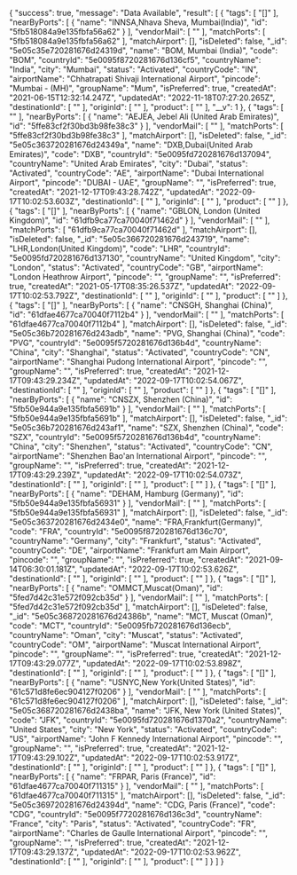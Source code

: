 {
  "success": true,
  "message": "Data Available",
  "result": [
    {
      "tags": [
        "[]"
      ],
      "nearByPorts": [
        {
          "name": "INNSA,Nhava Sheva, Mumbai(India)",
          "id": "5fb518084a9e135fbfa56a62"
        }
      ],
      "vendorMail": [
        ""
      ],
      "matchPorts": [
        "5fb518084a9e135fbfa56a62"
      ],
      "matchAirport": [],
      "isDeleted": false,
      "_id": "5e05c35e720281676d24319d",
      "name": "BOM, Mumbai (India)",
      "code": "BOM",
      "countryId": "5e0095f8720281676d136cf5",
      "countryName": "India",
      "city": "Mumbai",
      "status": "Activated",
      "countryCode": "IN",
      "airportName": "Chhatrapati Shivaji International Airport",
      "pincode": "Mumbai - (MH)",
      "groupName": "Mum",
      "isPreferred": true,
      "createdAt": "2021-06-15T12:32:14.247Z",
      "updatedAt": "2022-11-18T07:27:20.265Z",
      "destinationId": [
        ""
      ],
      "originId": [
        ""
      ],
      "product": [
        ""
      ],
      "__v": 1
    },
    {
      "tags": [
        ""
      ],
      "nearByPorts": [
        {
          "name": "AEJEA, Jebel Ali (United Arab Emirates)",
          "id": "5ffe83cf2f30bd3b98fe38c3"
        }
      ],
      "vendorMail": [
        ""
      ],
      "matchPorts": [
        "5ffe83cf2f30bd3b98fe38c3"
      ],
      "matchAirport": [],
      "isDeleted": false,
      "_id": "5e05c363720281676d24349a",
      "name": "DXB,Dubai(United Arab Emirates)",
      "code": "DXB",
      "countryId": "5e0095fd720281676d137094",
      "countryName": "United Arab Emirates",
      "city": "Dubai",
      "status": "Activated",
      "countryCode": "AE",
      "airportName": "Dubai International Airport",
      "pincode": "DUBAI - UAE",
      "groupName": "",
      "isPreferred": true,
      "createdAt": "2021-12-17T09:43:28.742Z",
      "updatedAt": "2022-09-17T10:02:53.603Z",
      "destinationId": [
        ""
      ],
      "originId": [
        ""
      ],
      "product": [
        ""
      ]
    },
    {
      "tags": [
        "[]"
      ],
      "nearByPorts": [
        {
          "name": "GBLON, London (United Kingdom)",
          "id": "61dfb9ca77ca70040f71462d"
        }
      ],
      "vendorMail": [
        ""
      ],
      "matchPorts": [
        "61dfb9ca77ca70040f71462d"
      ],
      "matchAirport": [],
      "isDeleted": false,
      "_id": "5e05c366720281676d243719",
      "name": "LHR,London(United Kingdom)",
      "code": "LHR",
      "countryId": "5e0095fd720281676d137130",
      "countryName": "United Kingdom",
      "city": "London",
      "status": "Activated",
      "countryCode": "GB",
      "airportName": "London Heathrow Airport",
      "pincode": "",
      "groupName": "",
      "isPreferred": true,
      "createdAt": "2021-05-17T08:35:26.537Z",
      "updatedAt": "2022-09-17T10:02:53.792Z",
      "destinationId": [
        ""
      ],
      "originId": [
        ""
      ],
      "product": [
        ""
      ]
    },
    {
      "tags": [
        "[]"
      ],
      "nearByPorts": [
        {
          "name": "CNSGH, Shanghai (China)",
          "id": "61dfae4677ca70040f7112b4"
        }
      ],
      "vendorMail": [
        ""
      ],
      "matchPorts": [
        "61dfae4677ca70040f7112b4"
      ],
      "matchAirport": [],
      "isDeleted": false,
      "_id": "5e05c36b720281676d243adb",
      "name": "PVG, Shanghai (China)",
      "code": "PVG",
      "countryId": "5e0095f5720281676d136b4d",
      "countryName": "China",
      "city": "Shanghai",
      "status": "Activated",
      "countryCode": "CN",
      "airportName": "Shanghai Pudong International Airport",
      "pincode": "",
      "groupName": "",
      "isPreferred": true,
      "createdAt": "2021-12-17T09:43:29.234Z",
      "updatedAt": "2022-09-17T10:02:54.067Z",
      "destinationId": [
        ""
      ],
      "originId": [
        ""
      ],
      "product": [
        ""
      ]
    },
    {
      "tags": [
        "[]"
      ],
      "nearByPorts": [
        {
          "name": "CNSZX, Shenzhen (China)",
          "id": "5fb50e944a9e135fbfa5691b"
        }
      ],
      "vendorMail": [
        ""
      ],
      "matchPorts": [
        "5fb50e944a9e135fbfa5691b"
      ],
      "matchAirport": [],
      "isDeleted": false,
      "_id": "5e05c36b720281676d243af1",
      "name": "SZX, Shenzhen (China)",
      "code": "SZX",
      "countryId": "5e0095f5720281676d136b4d",
      "countryName": "China",
      "city": "Shenzhen",
      "status": "Activated",
      "countryCode": "CN",
      "airportName": "Shenzhen Bao'an International Airport",
      "pincode": "",
      "groupName": "",
      "isPreferred": true,
      "createdAt": "2021-12-17T09:43:29.239Z",
      "updatedAt": "2022-09-17T10:02:54.073Z",
      "destinationId": [
        ""
      ],
      "originId": [
        ""
      ],
      "product": [
        ""
      ]
    },
    {
      "tags": [
        "[]"
      ],
      "nearByPorts": [
        {
          "name": "DEHAM, Hamburg (Germany)",
          "id": "5fb50e944a9e135fbfa56931"
        }
      ],
      "vendorMail": [
        ""
      ],
      "matchPorts": [
        "5fb50e944a9e135fbfa56931"
      ],
      "matchAirport": [],
      "isDeleted": false,
      "_id": "5e05c363720281676d2434e0",
      "name": "FRA,Frankfurt(Germany)",
      "code": "FRA",
      "countryId": "5e0095f8720281676d136c70",
      "countryName": "Germany",
      "city": "Frankfurt",
      "status": "Activated",
      "countryCode": "DE",
      "airportName": "Frankfurt am Main Airport",
      "pincode": "",
      "groupName": "",
      "isPreferred": true,
      "createdAt": "2021-09-14T06:30:01.181Z",
      "updatedAt": "2022-09-17T10:02:53.626Z",
      "destinationId": [
        ""
      ],
      "originId": [
        ""
      ],
      "product": [
        ""
      ]
    },
    {
      "tags": [
        "[]"
      ],
      "nearByPorts": [
        {
          "name": "OMMCT,Muscat(Oman)",
          "id": "5fed7d42c31e572f092cb35d"
        }
      ],
      "vendorMail": [
        ""
      ],
      "matchPorts": [
        "5fed7d42c31e572f092cb35d"
      ],
      "matchAirport": [],
      "isDeleted": false,
      "_id": "5e05c368720281676d24386b",
      "name": "MCT, Muscat (Oman)",
      "code": "MCT",
      "countryId": "5e0095fb720281676d136ecb",
      "countryName": "Oman",
      "city": "Muscat",
      "status": "Activated",
      "countryCode": "OM",
      "airportName": "Muscat International Airport",
      "pincode": "",
      "groupName": "",
      "isPreferred": true,
      "createdAt": "2021-12-17T09:43:29.077Z",
      "updatedAt": "2022-09-17T10:02:53.898Z",
      "destinationId": [
        ""
      ],
      "originId": [
        ""
      ],
      "product": [
        ""
      ]
    },
    {
      "tags": [
        "[]"
      ],
      "nearByPorts": [
        {
          "name": "USNYC,New York(United States)",
          "id": "61c571d8fe6ec904127f0206"
        }
      ],
      "vendorMail": [
        ""
      ],
      "matchPorts": [
        "61c571d8fe6ec904127f0206"
      ],
      "matchAirport": [],
      "isDeleted": false,
      "_id": "5e05c368720281676d2438ba",
      "name": "JFK, New York (United States)",
      "code": "JFK",
      "countryId": "5e0095fd720281676d1370a2",
      "countryName": "United States",
      "city": "New York",
      "status": "Activated",
      "countryCode": "US",
      "airportName": "John F Kennedy International Airport",
      "pincode": "",
      "groupName": "",
      "isPreferred": true,
      "createdAt": "2021-12-17T09:43:29.102Z",
      "updatedAt": "2022-09-17T10:02:53.917Z",
      "destinationId": [
        ""
      ],
      "originId": [
        ""
      ],
      "product": [
        ""
      ]
    },
    {
      "tags": [
        "[]"
      ],
      "nearByPorts": [
        {
          "name": "FRPAR, Paris (France)",
          "id": "61dfae4677ca70040f711315"
        }
      ],
      "vendorMail": [
        ""
      ],
      "matchPorts": [
        "61dfae4677ca70040f711315"
      ],
      "matchAirport": [],
      "isDeleted": false,
      "_id": "5e05c369720281676d24394d",
      "name": "CDG, Paris (France)",
      "code": "CDG",
      "countryId": "5e0095f7720281676d136c3d",
      "countryName": "France",
      "city": "Paris",
      "status": "Activated",
      "countryCode": "FR",
      "airportName": "Charles de Gaulle International Airport",
      "pincode": "",
      "groupName": "",
      "isPreferred": true,
      "createdAt": "2021-12-17T09:43:29.137Z",
      "updatedAt": "2022-09-17T10:02:53.962Z",
      "destinationId": [
        ""
      ],
      "originId": [
        ""
      ],
      "product": [
        ""
      ]
    }
  ]
}
